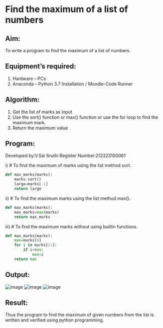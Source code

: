 # Find the maximum of a list of numbers
## Aim:
To write a program to find the maximum of a list of numbers.
## Equipment’s required:
1.	Hardware – PCs
2.	Anaconda – Python 3.7 Installation / Moodle-Code Runner
## Algorithm:
1.	Get the list of marks as input
2.	Use the sort() function or max() function or use the for loop to find the maximum mark.
3.	Return the maximum value
## Program:

 Developed by:V.Sai Sruthi
 Register Number:212223100061


i)	# To find the maximum of marks using the list method sort.
```Python
def max_marks(marks):
    marks.sort()
    large=marks[-1]
    return large
```

ii)	# To find the maximum marks using the list method max().
```Python
def max_marks(marks):
    max_marks=max(marks)
    return max_marks
```

iii) # To find the maximum marks without using builtin functions.
```Python
def max_marks(marks):
    max=marks[0]
    for i in marks[1:]:
        if i>max:
            max=i
    return max       
```


## Output:

![image](https://github.com/sruthiviswanadham/FindMaximum/assets/151760421/59f2c4d6-37af-41d0-be02-08f347b1a996)
![image](https://github.com/sruthiviswanadham/FindMaximum/assets/151760421/3b4ea4d0-033f-4d99-bf6a-5435f1c79d65)
![image](https://github.com/sruthiviswanadham/FindMaximum/assets/151760421/e6c22fb4-9a64-443c-a0fb-b4dd743da62d)



## Result:
Thus the program to find the maximum of given numbers from the list is written and verified using python programming.

